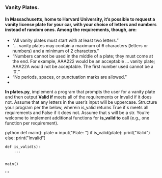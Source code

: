 ### Vanity Plates.
#### In Massachusetts, home to Harvard University, it’s possible to request a vanity license plate for your car, with your choice of letters and numbers instead of random ones. Among the requirements, though, are:

* “All vanity plates must start with at least two letters.”
* “… vanity plates may contain a maximum of 6 characters (letters or numbers) and a minimum of 2 characters.”
* “Numbers cannot be used in the middle of a plate; they must come at the end. For example, AAA222 would be an acceptable … vanity plate; AAA22A would not be acceptable. The first number used cannot be a ‘0’.”
* “No periods, spaces, or punctuation marks are allowed.”
*
**In plates.py**, implement a program that prompts the user for a vanity plate and then output **Valid if** meets all of the requirements or Invalid if it does not. Assume that any letters in the user’s input will be uppercase. Structure your program per the below, wherein is_valid returns True if s meets all requirements and False if it does not. Assume that s will be a str. You’re welcome to implement additional functions for **is_valid to** call (e.g., one function per requirement).

python
    def main():
        plate = input("Plate: ")
        if is_valid(plate):
            print("Valid")
        else:
            print("Invalid")


    def is_valid(s):
        ...


    main()
'''
